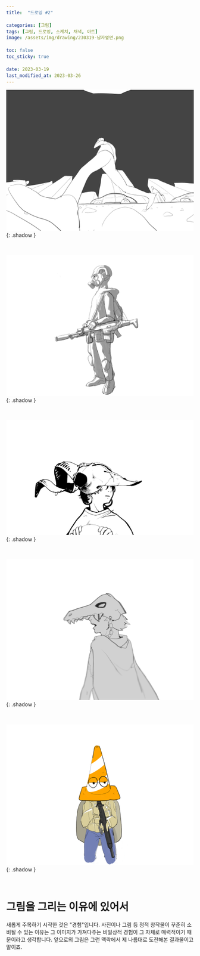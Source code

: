 ```yaml
---
title:  "드로잉 #2"

categories: [그림]
tags: [그림, 드로잉, 스케치, 채색, 아트]
image: /assets/img/drawing/230319-남자옆면.png

toc: false
toc_sticky: true
 
date: 2023-03-19
last_modified_at: 2023-03-26
---
```


![230319-왜곡쩜](/assets/img/drawing/230319-왜곡쩜.png){: .shadow }

<br>

![230307-구닌](/assets/img/drawing/230307-구닌.png){: .shadow }

<br>

![230329-흑백선화](/assets/img/drawing/230329_흑백선화.png){: .shadow }

<br>

![230302-토착민](/assets/img/drawing/230302-토착민.png){: .shadow }

<br>

![230319-꼬깔구닌](/assets/img/drawing/230319-꼬깔구닌.png){: .shadow }

<br>

# **그림을 그리는 이유에 있어서**

새롭게 주목하기 시작한 것은 "경험"입니다. 사진이나 그림 등 정적 창작물이 꾸준히 소비될 수 있는 이유는 그 이미지가 가져다주는 비일상적 경험이 그 자체로 매력적이기 때문이라고 생각합니다. 앞으로의 그림은 그런 맥락에서 제 나름대로 도전해본 결과물이고 말이죠.